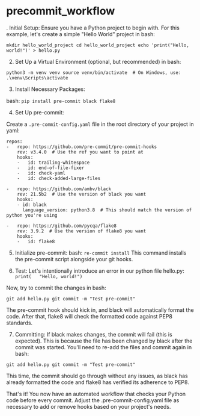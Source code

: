 # precommit_workflow


. Initial Setup:
Ensure you have a Python project to begin with. For this example, let's create a simple "Hello World" project in bash:

`mkdir hello_world_project
cd hello_world_project
echo 'print("Hello, world!")' > hello.py`

2. Set Up a Virtual Environment (optional, but recommended) in bash:

`python3 -m venv venv
source venv/bin/activate  # On Windows, use: .\venv\Scripts\activate`

3. Install Necessary Packages:

bash:
`pip install pre-commit black flake8`

4. Set Up pre-commit:

Create a `.pre-commit-config.yaml` file in the root directory of your project in yaml:

```
repos:
-   repo: https://github.com/pre-commit/pre-commit-hooks
    rev: v3.4.0  # Use the ref you want to point at
    hooks:
    -   id: trailing-whitespace
    -   id: end-of-file-fixer
    -   id: check-yaml
    -   id: check-added-large-files

-   repo: https://github.com/ambv/black
    rev: 21.5b2  # Use the version of black you want
    hooks:
    - id: black
      language_version: python3.8  # This should match the version of python you're using

-   repo: https://github.com/pycqa/flake8
    rev: 3.9.2  # Use the version of flake8 you want
    hooks:
    -   id: flake8
```
      
5. Initialize pre-commit:
bash:
`re-commit install`
This command installs the pre-commit script alongside your git hooks.

6. Test:
Let's intentionally introduce an error in our python file hello.py:
`print(   "Hello, world!")`

Now, try to commit the changes in bash:

`git add hello.py
git commit -m "Test pre-commit"`

The pre-commit hook should kick in, and black will automatically format the code. After that, flake8 will check the formatted code against PEP8 standards.

7. Committing:
If black makes changes, the commit will fail (this is expected). This is because the file has been changed by black after the commit was started. You'll need to re-add the files and commit again in bash:

`git add hello.py
git commit -m "Test pre-commit"`

This time, the commit should go through without any issues, as black has already formatted the code and flake8 has verified its adherence to PEP8.

That's it! You now have an automated workflow that checks your Python code before every commit. Adjust the .pre-commit-config.yaml file as necessary to add or remove hooks based on your project's needs.
